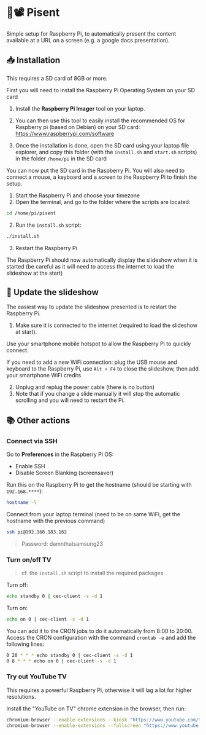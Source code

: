 # 🍓📽️ Pisent

Simple setup for Raspberry Pi, to automatically present the content available at a URL on a screen (e.g. a google docs presentation).

## 📥️ Installation

This requires a SD card of 8GB or more. 

First you will need to install the Raspberry Pi Operating System on your SD card

1. Install the **Raspberry Pi Imager** tool on your laptop. 

2. You can then use this tool to easily install the recommended OS for Raspberry pi (based on Debian) on your SD card: https://www.raspberrypi.com/software

3. Once the installation is done, open the SD card using your laptop file explorer, and copy this folder (with the `install.sh` and `start.sh` scripts) in the folder `/home/pi` in the SD card

You can now put the SD card in the Raspberry Pi. You will also need to connect a mouse, a keyboard and a screen to the Raspberry Pi to finish the setup.

1. Start the Raspberry Pi and choose your timezone
2. Open the terminal, and go to the folder where the scripts are located:

```bash
cd /home/pi/pisent
```

2. Run the `install.sh` script:

```bash
./install.sh
```

3. Restart the Raspberry Pi

The Raspberry Pi should now automatically display the slideshow when it is started (be careful as it will need to access the internet to load the slideshow at the start)

## 🔄 Update the slideshow

The easiest way to update the slideshow presented is to restart the Raspberry Pi.

1. Make sure it is connected to the internet (required to load the slideshow at start). 

Use your smartphone mobile hotspot to allow the Raspberry Pi to quickly connect.

If you need to add a new WiFi connection: plug the USB mouse and keyboard to the Raspberry Pi, use `Alt + F4` to close the slideshow, then add your smartphone WiFi credits

2. Unplug and replug the power cable (there is no button)
2. Note that if you change a slide manually it will stop the automatic scrolling and you will need to restart the Pi.

## 📚️ Other actions

### Connect via SSH

Go to **Preferences** in the Raspberry Pi OS:

* Enable SSH
* Disable Screen Blanking (screensaver)

Run this on the Raspberry Pi to get the hostname (should be starting with `192.168.****`):

```bash
hostname -l
```

Connect from your laptop terminal (need to be on same WiFi, get the hostname with the previous command)

```bash
ssh pi@192.168.183.162	
```

> Password: damnthatsamsung23

### Turn on/off TV

> cf. the `install.sh` script to install the required packages

Turn off:

```bash
echo standby 0 | cec-client -s -d 1
```

Turn on:

```bash
echo on 0 | cec-client -s -d 1
```

You can add it to the CRON jobs to do it automatically from 8:00 to 20:00. Access the CRON configuration with the command `crontab -e` and add the following lines:

```bash
0 20 * * * echo standby 0 | cec-client -s -d 1
0 8 * * * echo on 0 | cec-client -s -d 1
```

### Try out YouTube TV

This requires a powerful Raspberry Pi, otherwise it will lag a lot for higher resolutions.

Install the "YouTube on TV" chrome extension in the browser, then run:

```bash
chromium-browser --enable-extensions --kiosk "https://www.youtube.com/tv"
chromium-browser --enable-extensions --fullscreen "https://www.youtube.com/tv"
```

